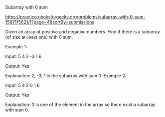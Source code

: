Subarray with 0 sum

https://practice.geeksforgeeks.org/problems/subarray-with-0-sum-1587115621/1?page=4&sortBy=submissions

Given an array of positive and negative numbers. Find if there is a subarray (of size at-least one) with 0 sum.

Example 1:

Input:
5
4 2 -3 1 6

Output: 
Yes

Explanation: 
2, -3, 1 is the subarray 
with sum 0.
Example 2:

Input:
5
4 2 0 1 6

Output: 
Yes

Explanation: 
0 is one of the element 
in the array so there exist a 
subarray with sum 0.
